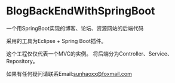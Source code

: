 # BlogBackEndWithSpringBoot
一个用SpringBoot实现的博客、论坛、资源网站的后端代码

采用的工具为Eclipse + Spring Boot插件。

这个工程仅仅代表一个MVC的实例。
将后端分为Controller、Service、Repository。

如果有任何疑问请联系Email:sunhaoxx@foxmail.com
